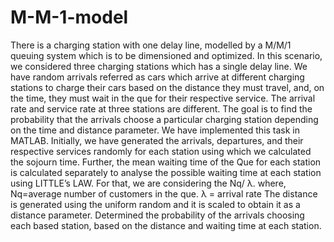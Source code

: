 # M-M-1-model
There is a charging station with one delay line, modelled by a M/M/1 queuing system which is to be dimensioned and optimized. In this scenario, we considered three charging stations which has a single delay line.
We have random arrivals referred as cars which arrive at different charging stations to charge their cars based on the distance they must travel, and, on the time, they must wait in the que for their respective service.
The arrival rate and service rate at three stations are different.
The goal is to find the probability that the arrivals choose a particular charging station depending on the time and distance parameter.
We have implemented this task in MATLAB. Initially, we have generated the arrivals, departures, and their respective services randomly for each station using which we calculated the sojourn time.
Further, the mean waiting time of the Que for each station is calculated separately to analyse the possible waiting time at each station using LITTLE’s LAW. For that, we are considering the Nq/ λ.
where, Nq=average number of customers in the que. λ = arrival rate
The distance is generated using the uniform random and it is scaled to obtain it as a distance parameter.
Determined the probability of the arrivals choosing each based station, based on the distance and waiting time at each station.
